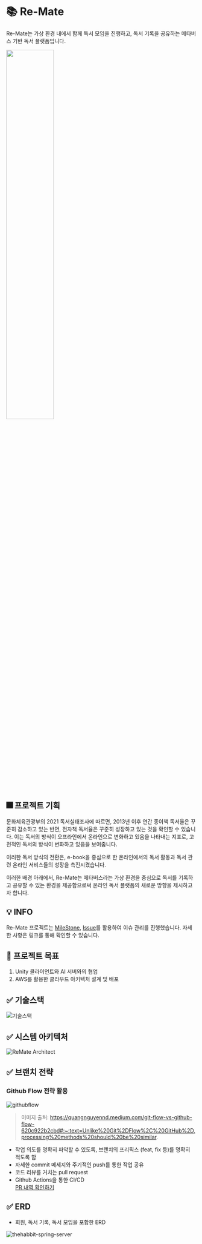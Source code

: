 # 📚 Re-Mate
Re-Mate는 가상 환경 내에서 함께 독서 모임을 진행하고, 독서 기록을 공유하는 메타버스 기반 독서 플랫폼입니다.


<img src="https://user-images.githubusercontent.com/85207194/204476562-e96633bf-25f3-41c9-bfbd-ec159a09038e.png" width=50% height=50%>


## 🎆 프로젝트 기획
 문화체육관광부의 2021 독서실태조사에 따르면, 2013년 이후 연간 종이책 독서율은 꾸준히 감소하고 있는 반면,
전자책 독서율은 꾸준히 성장하고 있는 것을 확인할 수 있습니다. 이는 독서의 방식이 오프라인에서 온라인으로 변화하고 있음을 나타내는 지표로, 
고전적인 독서의 방식이 변화하고 있음을 보여줍니다.

이러한 독서 방식의 전환은, e-book을 중심으로 한 온라인에서의 독서 활동과 
독서 관련 온라인 서비스들의 성장을 촉진시켰습니다.

이러한 배경 아래에서, Re-Mate는 메타버스라는 가상 환경을 중심으로 독서를 기록하고 공유할 수 있는
환경을 제공함으로써 온라인 독서 플랫폼의 새로운 방향을 제시하고자 합니다.


## 💡 INFO
Re-Mate 프로젝트는 [MileStone](https://github.com/TheHabit/the-habit-spring-server/milestones), [Issue](https://github.com/TheHabit/the-habit-spring-server/issues)를 활용하여 이슈 관리를 진행했습니다. 자세한 사항은 링크를 통해 확인할 수 있습니다.

## 📝 프로젝트 목표
1. Unity 클라이언트와 AI 서버와의 협업
2. AWS를 활용한 클라우드 아키텍처 설계 및 배포

## ✅ 기술스택
![기술스택](https://user-images.githubusercontent.com/75306582/204977701-270a5947-1ae3-4939-b96f-319ba97586e5.jpg)

## ✅ 시스템 아키텍처 
![ReMate Architect](https://user-images.githubusercontent.com/75306582/204968887-27244572-da7e-4883-9c90-4471326b36fd.png)

## ✅ 브랜치 전략
### Github Flow 전략 활용
![githubflow](https://user-images.githubusercontent.com/85207194/204445038-50e832b9-7440-47a9-9778-8b17d1c616c5.png)
> 이미지 출처: https://quangnguyennd.medium.com/git-flow-vs-github-flow-620c922b2cbd#:~:text=Unlike%20Git%2DFlow%2C%20GitHub%2D,processing%20methods%20should%20be%20similar. 
+ 작업 의도를 명확히 파악할 수 있도록, 브랜치의 프리픽스 (feat, fix 등)를 명확히 적도록 함
+ 자세한 commit 메세지와 주기적인 push를 통한 작업 공유
+ 코드 리뷰를 거치는 pull request
+ Github Actions을 통한 CI/CD  
[PR 내역 확인하기](https://github.com/TheHabit/the-habit-spring-server/pulls?q=is%3Apr+is%3Aclosed)

## ✅ ERD
+ 회원, 독서 기록, 독서 모임을 포함한 ERD

![thehabbit-spring-server](https://user-images.githubusercontent.com/85207194/204455530-f452e0da-f612-4269-8d17-0a3771024d45.png)

